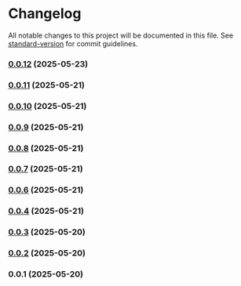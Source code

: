 # Changelog

All notable changes to this project will be documented in this file. See [standard-version](https://github.com/conventional-changelog/standard-version) for commit guidelines.

### [0.0.12](https://github.com/clintjansen/smartspai-chat/compare/v0.0.11...v0.0.12) (2025-05-23)

### [0.0.11](https://github.com/clintjansen/smartspai-chat/compare/v0.0.10...v0.0.11) (2025-05-21)

### [0.0.10](https://github.com/clintjansen/smartspai-chat/compare/v0.0.9...v0.0.10) (2025-05-21)

### [0.0.9](https://github.com/clintjansen/smartspai-chat/compare/v0.0.8...v0.0.9) (2025-05-21)

### [0.0.8](https://github.com/clintjansen/smartspai-chat/compare/v0.0.7...v0.0.8) (2025-05-21)

### [0.0.7](https://github.com/clintjansen/smartspai-chat/compare/v0.0.6...v0.0.7) (2025-05-21)

### [0.0.6](https://github.com/clintjansen/smartspai-chat/compare/v0.0.5...v0.0.6) (2025-05-21)

### [0.0.4](https://github.com/clintjansen/smartspai-chat/compare/v0.0.3...v0.0.4) (2025-05-21)

### [0.0.3](https://github.com/clintjansen/smartspai-chat/compare/v0.0.2...v0.0.3) (2025-05-20)

### [0.0.2](https://github.com/clintjansen/smartspai-chat/compare/v0.0.1...v0.0.2) (2025-05-20)

### 0.0.1 (2025-05-20)
